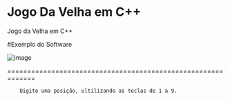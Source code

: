 # Jogo Da Velha em C++
Jogo da Velha em C++

#Exemplo do Software

![image](https://github.com/WalderlanSena/JogoDaVelhaEmCplusplus/blob/master/exemple.png)

=============================================================
```
	Digite uma posição, ultilizando as teclas de 1 a 9.
```
